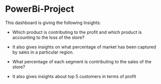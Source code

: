 # PowerBi-Project

This dashboard is giving the following Insights:

- Which product is contributing to the profit and which product is accounting to the
  loss of the store?

- It also gives insights on what percentage of market has been captured by sales in a particular region.

- What percentage of each segment is contributing to the sales of the store?

- It also gives insights about top 5 customers in terms of profit
